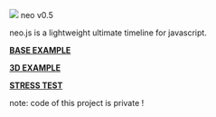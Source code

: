 <img src="http://lo-th.github.io/neo/images/neo.png"/> neo v0.5

neo.js is a lightweight ultimate timeline for javascript.

[**BASE EXAMPLE**](http://lo-th.github.io/neo/index.html)

[**3D EXAMPLE**](http://lo-th.github.io/neo/index3d.html)

[**STRESS TEST**](http://lo-th.github.io/neo/indexStress.html)

note: code of this project is private !